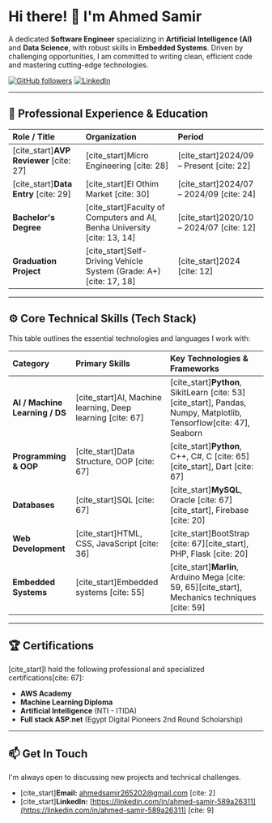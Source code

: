 # Hi there! 👋 I'm Ahmed Samir

A dedicated **Software Engineer** specializing in **Artificial Intelligence (AI)** and **Data Science**, with robust skills in **Embedded Systems**. Driven by challenging opportunities, I am committed to writing clean, efficient code and mastering cutting-edge technologies.

[![GitHub followers](https://img.shields.io/github/followers/Ahmed8042?style=social)](https://github.com/Ahmed8042)
[![LinkedIn](https://img.shields.io/badge/LinkedIn-Profile-blue?style=flat-square&logo=linkedin)](https://linkedin.com/in/ahmed-samir-589a26311)

---

## 💼 Professional Experience & Education

| Role / Title | Organization | Period |
| :--- | :--- | :--- |
| [cite_start]**AVP Reviewer** [cite: 27] | [cite_start]Micro Engineering [cite: 28] | [cite_start]2024/09 – Present [cite: 22] |
| [cite_start]**Data Entry** [cite: 29] | [cite_start]El Othim Market [cite: 30] | [cite_start]2024/07 – 2024/09 [cite: 24] |
| **Bachelor's Degree** | [cite_start]Faculty of Computers and AI, Benha University [cite: 13, 14] | [cite_start]2020/10 – 2024/07 [cite: 12] |
| **Graduation Project** | [cite_start]Self-Driving Vehicle System (Grade: A+) [cite: 17, 18] | [cite_start]2024 [cite: 12] |

---

## ⚙️ Core Technical Skills (Tech Stack)

This table outlines the essential technologies and languages I work with:

| Category | Primary Skills | Key Technologies & Frameworks |
| :--- | :--- | :--- |
| **AI / Machine Learning / DS** | [cite_start]AI, Machine learning, Deep learning [cite: 67] | [cite_start]**Python**, SikitLearn [cite: 53][cite_start], Pandas, Numpy, Matplotlib, Tensorflow[cite: 47], Seaborn |
| **Programming & OOP** | [cite_start]Data Structure, OOP [cite: 67] | [cite_start]**Python**, C++, C#, C [cite: 65][cite_start], Dart [cite: 67] |
| **Databases** | [cite_start]SQL [cite: 67] | [cite_start]**MySQL**, Oracle [cite: 67][cite_start], Firebase [cite: 20] |
| **Web Development** | [cite_start]HTML, CSS, JavaScript [cite: 36] | [cite_start]BootStrap [cite: 67][cite_start], PHP, Flask [cite: 20] |
| **Embedded Systems** | [cite_start]Embedded systems [cite: 55] | [cite_start]**Marlin**, Arduino Mega [cite: 59, 65][cite_start], Mechanics techniques [cite: 59] |

---

## 🏆 Certifications

[cite_start]I hold the following professional and specialized certifications[cite: 67]:

* **AWS Academy**
* **Machine Learning Diploma**
* **Artificial Intelligence** (NTI - ITIDA)
* **Full stack ASP.net** (Egypt Digital Pioneers 2nd Round Scholarship)

---

## 📫 Get In Touch

I'm always open to discussing new projects and technical challenges.

* [cite_start]**Email:** ahmedsamir265202@gmail.com [cite: 2]
* [cite_start]**LinkedIn:** [https://linkedin.com/in/ahmed-samir-589a26311](https://linkedin.com/in/ahmed-samir-589a26311) [cite: 9]
